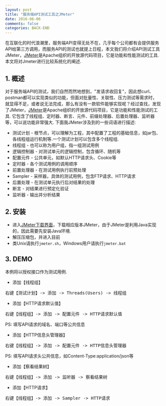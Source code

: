 ```yaml
---
layout: post
title: "服务端API测试工具之JMeter"
date: 2016-06-06
comments: false
categories: BACK-END
---
```


在互联化的时代浪潮里，服务端API变得无处不在，几乎每个公司都有会提供服务API给第三方调用，而服务API的测试也就提上日程，本文我们将介绍API测试工具JMeter，[JMeter](http://jmeter.apache.org)是Apache组织的开放源代码项目，它是功能和性能测试的工具. 本文将对Jmeter进行比较系统化的阐述.

## 1. 概述
对于服务端API的测试，我们自然而然地想到，"发请求收回复"，因此想curl、postman都可以实现类似的功能，但面对批量性、关联性、压力测试等需求时，就显得不足，或者说无法完成，那么有没有一款软件能够实现呢？经过查找，发现了JMeter，[JMeter](http://jmeter.apache.org)是Apache组织的开放源代码项目，它是功能和性能测试的工具. 它包含了线程组、定时器、断言、元件、前缀处理器、后置处理器、监听器等，可以说功能非常强大. 下面我JMeter涉及到的一些词语进行描述:

* 测试计划 - 根节点，可以理解为工程，其中配置了工程的基础信息，如jar包、各线程组运行机制等.一个测试计划可以包含多个线程组.
* 线程组 - 也可以称为用户组，指一组测试用例
* 逻辑控制器 - 对测试单元的逻辑控制，包含循环、随机等
* 配置元件 - 公共单元，如默认HTTP请求头、Cookie等
* 定时器 - 各个测试用例的调用顺序
* 前置处理器 - 在测试用例执行前预处理
* Sampler - 采样器，具体的测试用例，包含FTP请求、HTTP请求
* 后置处理 - 在测试单元执行后对结果的处理
* 断言 - 对结果进行预定化验证
* 监听器 - 输出并分析结果

## 2. 安装
* 进入[JMeter下载界面](http://jmeter.apache.org/download_jmeter.cgi)，下载相应版本JMeter，由于JMeter是利用Java实现的，因此需要先安装Java环境.
* 解压压缩包，并进入目前
* 类Unix请执行`jmeter.sh`，Windows用户请执行`jmeter.bat`

## 3. DEMO
本例将以授权接口作为测试用例.

* 添加【线程组】
<pre>
右键【测试计划】-> 添加 -> Threads(Users) -> 线程组
</pre>
* 添加【HTTP请求默认值】
<pre>
右键【线程组】-> 添加 -> 配置元件 -> HTTP请求默认值
</pre>
PS: 填写API请求的域名、端口等公共信息
* 添加【HTTP信息头管理器】
<pre>
右键【线程组】-> 添加 -> 配置元件 -> HTTP信息头管理器
</pre>
PS: 填写API请求头公共信息，如Content-Type:application/json等
* 添加【察看结果树】
<pre>
右键【线程组】-> 添加 -> 监听器 -> 察看结果树
</pre>
* 添加【HTTP请求】
<pre>
右键【线程组】-> 添加 -> Sampler -> HTTP请求
</pre>


